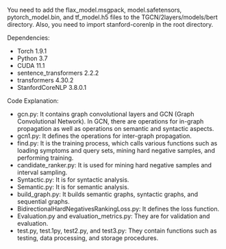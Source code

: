You need to add the flax_model.msgpack, model.safetensors, pytorch_model.bin, and tf_model.h5 files to the TGCN/2layers/models/bert directory. Also, you need to import stanford-corenlp in the root directory.

Dependencies:
- Torch 1.9.1
- Python 3.7
- CUDA 11.1
- sentence_transformers 2.2.2
- transformers 4.30.2
- StanfordCoreNLP 3.8.0.1

Code Explanation:
- gcn.py: It contains graph convolutional layers and GCN (Graph Convolutional Network). In GCN, there are operations for in-graph propagation as well as operations on semantic and syntactic aspects.
- gcn1.py: It defines the operations for inter-graph propagation.
- find.py: It is the training process, which calls various functions such as loading symptoms and query sets, mining hard negative samples, and performing training.
- candidate_ranker.py: It is used for mining hard negative samples and interval sampling.
- Syntactic.py: It is for syntactic analysis.
- Semantic.py: It is for semantic analysis.
- build_graph.py: It builds semantic graphs, syntactic graphs, and sequential graphs.
- BidirectionalHardNegativesRankingLoss.py: It defines the loss function.
- Evaluation.py and evaluation_metrics.py: They are for validation and evaluation.
- test.py, test.1py, test2.py, and test3.py: They contain functions such as testing, data processing, and storage procedures. 
